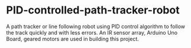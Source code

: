 # PID-controlled-path-tracker-robot


A path tracker or line following robot using PID control algorithm to follow the track quickly and with less errors. An IR sensor array, Arduino Uno Board, geared motors are used in building this project.

